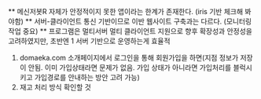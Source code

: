 ** 메신저봇R 자체가 안정적이지 못한 앱이라는 한계가 존재한다. (iris 기반 체크해 봐야함)
** 서버-클라이언트 통신 기반이므로 이반 웹사이트 구축과는 다르다. (모니터링 작업 중요)
** 프로그램은 멀티서버 멀티 클라이언트 지원으로 향후 확장성과 안정성을 고려하였지만, 초반엔 1 서버 기반으로 운영하는게 효율적

1. domaeka.com 소개페이지에서 로그인을 통해 회원가입을 하면(지점 정보가 저장이 안됨. 이미 가입상태라면 문제가 없음. 가입 상태가 아니라면 가입처리를 블럭시키고 가입경로를 안내하는 방안 고려 가능)
2. 재고 처리 방식 확인할 것 